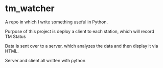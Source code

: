 # tm_watcher
A repo in which I write something useful in Python.

Purpose of this project is deploy a client to each station, which will record TM Status

Data is sent over to a server, which analyzes the data and then display it via HTML.

Server and client all written with python.